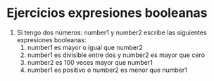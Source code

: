 # Ejercicios expresiones booleanas

1. Si tengo dos números: number1 y number2 escribe las siguientes expresiones booleanas:
   1. number1 es mayor o igual que number2
   2. number1 es divisible entre dos y number2 es mayor que cero
   3. number2 es 100 veces mayor que number1
   4. number1 es positivo o number2 es menor que number1
